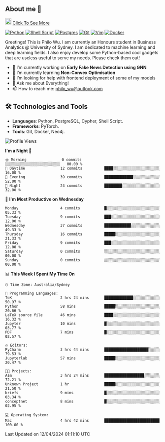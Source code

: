 ## About me 🤗

<a href="#"><img src="https://media.giphy.com/media/hvRJCLFzcasrR4ia7z/giphy.gif" width="20px" height="20px"></a> [Click To See More](https://philowu.notion.site/philowu/Philo-Hao-Wu-8bc7b2a81217493399d7db22df70fbfd)

[![Python](https://img.shields.io/badge/python-3670A0?style=for-the-badge&logo=python&logoColor=ffdd54)](#)
[![Shell Script](https://img.shields.io/badge/shell_script-%23121011.svg?style=for-the-badge&logo=gnu-bash&logoColor=white)](#)
[![Postgres](https://img.shields.io/badge/postgres-%23316192.svg?style=for-the-badge&logo=postgresql&logoColor=white)](#)
[![Git](https://img.shields.io/badge/git-%23F05033.svg?style=for-the-badge&logo=git&logoColor=white)](#)
[![Vim](https://img.shields.io/badge/VIM-%2311AB00.svg?style=for-the-badge&logo=vim&logoColor=white)](#)
[![Docker](https://img.shields.io/badge/docker-%230db7ed.svg?style=for-the-badge&logo=docker&logoColor=white)](#)

Greetings! This is Philo Wu. I am currently an Honours student in Business Analytics \@ University of Sydney. I am dedicated to machine learning and deep learning fields. I also enjoy develop some Python-based cool gadgets that are ~~useless~~ useful to serve my needs. Please check them out!

- 🔭 I’m currently working on **Early Fake News Detection using GNN**
- 🌱 I’m currently learning **Non-Convex Optimisation**
- 🤔 I’m looking for help with frontend deployment of some of my models
- 💬 Ask me about Everything!
- 📫 How to reach me: philo_wu@outlook.com

## 🛠 Technologies and Tools
- **Languages**: Python, PostgreSQL, Cypher, Shell Script.
- **Frameworks**: PyTorch.
- **Tools**: Git, Docker, Neo4j.

<!--START_SECTION:waka-->
![Profile Views](http://img.shields.io/badge/Profile%20Views-0-blue)

**I'm a Night 🦉** 

```text
🌞 Morning                0 commits           ░░░░░░░░░░░░░░░░░░░░░░░░░   00.00 % 
🌆 Daytime                12 commits          ████░░░░░░░░░░░░░░░░░░░░░   16.00 % 
🌃 Evening                39 commits          █████████████░░░░░░░░░░░░   52.00 % 
🌙 Night                  24 commits          ████████░░░░░░░░░░░░░░░░░   32.00 % 
```
📅 **I'm Most Productive on Wednesday** 

```text
Monday                   4 commits           █░░░░░░░░░░░░░░░░░░░░░░░░   05.33 % 
Tuesday                  9 commits           ███░░░░░░░░░░░░░░░░░░░░░░   12.00 % 
Wednesday                37 commits          ████████████░░░░░░░░░░░░░   49.33 % 
Thursday                 16 commits          █████░░░░░░░░░░░░░░░░░░░░   21.33 % 
Friday                   9 commits           ███░░░░░░░░░░░░░░░░░░░░░░   12.00 % 
Saturday                 0 commits           ░░░░░░░░░░░░░░░░░░░░░░░░░   00.00 % 
Sunday                   0 commits           ░░░░░░░░░░░░░░░░░░░░░░░░░   00.00 % 
```


📊 **This Week I Spent My Time On** 

```text
🕑︎ Time Zone: Australia/Sydney

💬 Programming Languages: 
TeX                      2 hrs 24 mins       █████████████░░░░░░░░░░░░   50.97 % 
Python                   58 mins             █████░░░░░░░░░░░░░░░░░░░░   20.66 % 
LaTeX source file        46 mins             ████░░░░░░░░░░░░░░░░░░░░░   16.32 % 
Jupyter                  10 mins             █░░░░░░░░░░░░░░░░░░░░░░░░   03.77 % 
PDF                      7 mins              █░░░░░░░░░░░░░░░░░░░░░░░░   02.57 % 

🔥 Editors: 
PyCharm                  3 hrs 44 mins       ████████████████████░░░░░   79.53 % 
Jupyterlab               57 mins             █████░░░░░░░░░░░░░░░░░░░░   20.47 % 

🐱‍💻 Projects: 
Asm                      3 hrs 24 mins       ██████████████████░░░░░░░   72.21 % 
Unknown Project          1 hr                █████░░░░░░░░░░░░░░░░░░░░   21.50 % 
briefs                   9 mins              █░░░░░░░░░░░░░░░░░░░░░░░░   03.34 % 
conceptnet               8 mins              █░░░░░░░░░░░░░░░░░░░░░░░░   02.95 % 

💻 Operating System: 
Mac                      4 hrs 42 mins       █████████████████████████   100.00 % 
```


 Last Updated on 12/04/2024 01:11:10 UTC
<!--END_SECTION:waka-->
